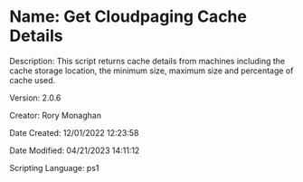 ﻿# Name: Get Cloudpaging Cache Details

Description: This script returns cache details from machines including the cache storage location, the minimum size, maximum size and percentage of cache used.

Version: 2.0.6

Creator: Rory Monaghan

Date Created: 12/01/2022 12:23:58

Date Modified: 04/21/2023 14:11:12

Scripting Language: ps1

